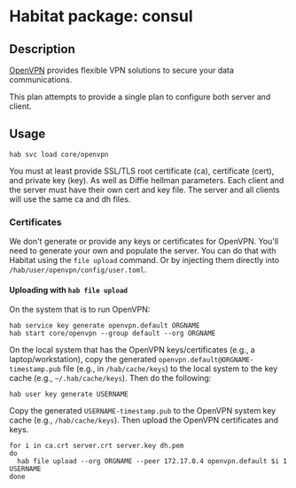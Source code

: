 # Habitat package: consul

## Description

[OpenVPN](https://openvpn.net/) provides flexible VPN solutions to secure your data communications.

This plan attempts to provide a single plan to configure both server and client.

## Usage

```
hab svc load core/openvpn
```

You must at least provide SSL/TLS root certificate (ca), certificate (cert), and private key (key). As well as Diffie hellman parameters.  Each client and the server must have their own cert and key file. The server and all clients will use the same ca and dh files.

### Certificates

We don't generate or provide any keys or certificates for OpenVPN. You'll need to generate your own and populate the server. You can do that with Habitat using the `file upload` command. Or by injecting them directly into 
`/hab/user/openvpn/config/user.toml`.

#### Uploading with `hab file upload`

On the system that is to run OpenVPN:

```
hab service key generate openvpn.default ORGNAME
hab start core/openvpn --group default --org ORGNAME
```

On the local system that has the OpenVPN keys/certificates (e.g., a laptop/workstation), copy the generated `openvpn.default@ORGNAME-timestamp.pub` file (e.g., in `/hab/cache/keys`) to the local system to the key cache (e.g., `~/.hab/cache/keys`). Then do the following:

```
hab user key generate USERNAME
```

Copy the generated `USERNAME-timestamp.pub` to the OpenVPN system key cache (e.g., `/hab/cache/keys`). Then upload the OpenVPN certificates and keys.

```
for i in ca.crt server.crt server.key dh.pem
do
  hab file upload --org ORGNAME --peer 172.17.0.4 openvpn.default $i 1 USERNAME
done
```

